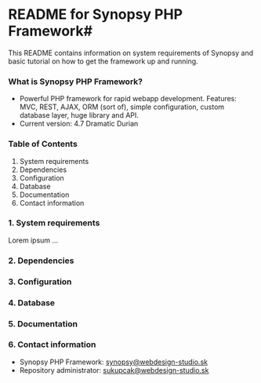 # README for Synopsy PHP Framework#

This README contains information on system requirements of Synopsy and basic tutorial on how to get the framework up and running.

### What is Synopsy PHP Framework? ###

* Powerful PHP framework for rapid webapp development. Features: MVC, REST, AJAX, ORM (sort of), simple configuration, custom database layer, huge library and API.
* Current version: 4.7 Dramatic Durian

### Table of Contents ###

1. System requirements
2. Dependencies
3. Configuration
4. Database
5. Documentation
6. Contact information

### 1. System requirements ###

Lorem ipsum ...

### 2. Dependencies ###

### 3. Configuration ###

### 4. Database ###

### 5. Documentation ###

### 6. Contact information ###

* Synopsy PHP Framework: synopsy@webdesign-studio.sk
* Repository administrator: sukupcak@webdesign-studio.sk